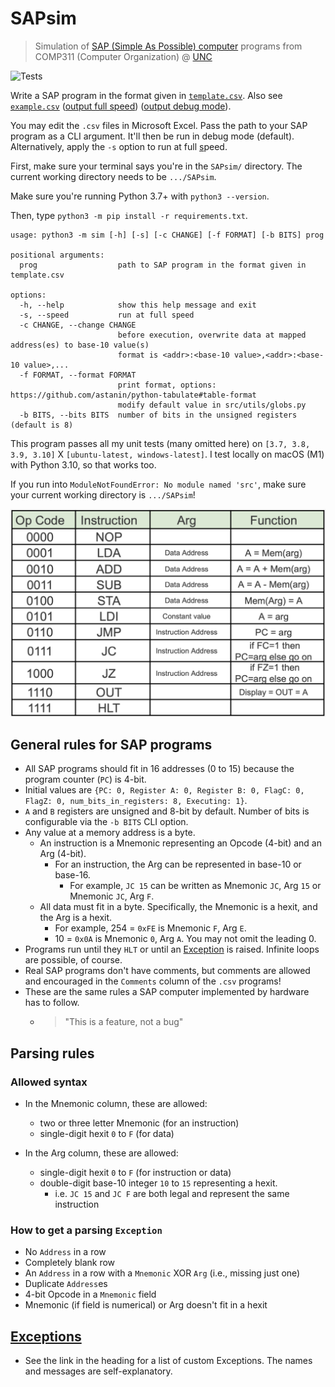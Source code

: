 # SAPsim

> Simulation of [SAP (Simple As Possible) computer](img/SAP.png) programs from COMP311 (Computer Organization) @ [UNC](https://unc.edu)

![Tests](https://github.com/jesse-wei/SAPsim/actions/workflows/tests.yml/badge.svg)

Write a SAP program in the format given in [`template.csv`](template.csv). Also see [`example.csv`](tests/public_prog/example.csv) ([output full speed](tests/data/public_prog/example_full_speed.txt)) ([output debug mode](tests/data/public_prog/example_debug.txt)).

You may edit the `.csv` files in Microsoft Excel. Pass the path to your SAP program as a CLI argument. It'll then be run in debug mode (default). Alternatively, apply the `-s` option to run at full <ins>s</ins>peed.

First, make sure your terminal says you're in the `SAPsim/` directory. The current working directory needs to be `.../SAPsim`.

Make sure you're running Python 3.7+ with `python3 --version`.

Then, type `python3 -m pip install -r requirements.txt`.

```
usage: python3 -m sim [-h] [-s] [-c CHANGE] [-f FORMAT] [-b BITS] prog

positional arguments:
  prog                  path to SAP program in the format given in template.csv

options:
  -h, --help            show this help message and exit
  -s, --speed           run at full speed
  -c CHANGE, --change CHANGE
                        before execution, overwrite data at mapped address(es) to base-10 value(s)
                        format is <addr>:<base-10 value>,<addr>:<base-10 value>,...
  -f FORMAT, --format FORMAT
                        print format, options: https://github.com/astanin/python-tabulate#table-format
                        modify default value in src/utils/globs.py
  -b BITS, --bits BITS  number of bits in the unsigned registers (default is 8)
```

This program passes all my unit tests (many omitted here) on `[3.7, 3.8, 3.9, 3.10]` X `[ubuntu-latest, windows-latest]`. I test locally on macOS (M1) with Python 3.10, so that works too.

If you run into `ModuleNotFoundError: No module named 'src'`, make sure your current working directory is `.../SAPsim`!

![SAP instruction set](img/SAP_instruction_set.png)

## General rules for SAP programs

- All SAP programs should fit in 16 addresses (0 to 15) because the program counter (`PC`) is 4-bit.
- Initial values are `{PC: 0, Register A: 0, Register B: 0, FlagC: 0, FlagZ: 0, num_bits_in_registers: 8, Executing: 1}`.
- `A` and `B` registers are unsigned and 8-bit by default. Number of bits is configurable via the `-b BITS` CLI option.
- Any value at a memory address is a byte.
  - An instruction is a Mnemonic representing an Opcode (4-bit) and an Arg (4-bit).
    - For an instruction, the Arg can be represented in base-10 or base-16.
      - For example, `JC 15` can be written as Mnemonic `JC`, Arg `15` or Mnemonic `JC`, Arg `F`.
  - All data must fit in a byte. Specifically, the Mnemonic is a hexit, and the Arg is a hexit.
    - For example, 254 = `0xFE` is Mnemonic `F`, Arg `E`.
    - 10 = `0x0A` is Mnemonic `0`, Arg `A`. You may not omit the leading 0.
- Programs run until they `HLT` or until an [Exception](src/utils/exceptions.py) is raised. Infinite loops are possible, of course.
- Real SAP programs don't have comments, but comments are allowed and encouraged in the `Comments` column of the `.csv` programs!
- These are the same rules a SAP computer implemented by hardware has to follow.
  - > "This is a feature, not a bug"

## Parsing rules

### Allowed syntax

- In the Mnemonic column, these are allowed:
  - two or three letter Mnemonic (for an instruction)
  - single-digit hexit `0` to `F` (for data)

- In the Arg column, these are allowed:
  - single-digit hexit `0` to `F` (for instruction or data)
  - double-digit base-10 integer `10` to `15` representing a hexit.
    - i.e. `JC 15` and `JC F` are both legal and represent the same instruction

### How to get a parsing `Exception`

- No `Address` in a row
- Completely blank row
- An `Address` in a row with a `Mnemonic` XOR `Arg` (i.e., missing just one)
- Duplicate `Address`es
- 4-bit Opcode in a `Mnemonic` field
- Mnemonic (if field is numerical) or Arg doesn't fit in a hexit

## [Exceptions](src/utils/exceptions.py)

- See the link in the heading for a list of custom Exceptions. The names and messages are self-explanatory.

